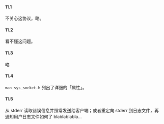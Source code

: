 #### 11.1

不关心这协议，略。

#### 11.2

看不懂这问题。

#### 11.3

略

#### 11.4

`man sys_socket.h` 列出了详细的「属性」。

#### 11.5

从 stderr 读取错误信息并照常发送给客户端；或者重定向 stderr 到日志文件，再通知用户日志文件如何了 blablablabla...
